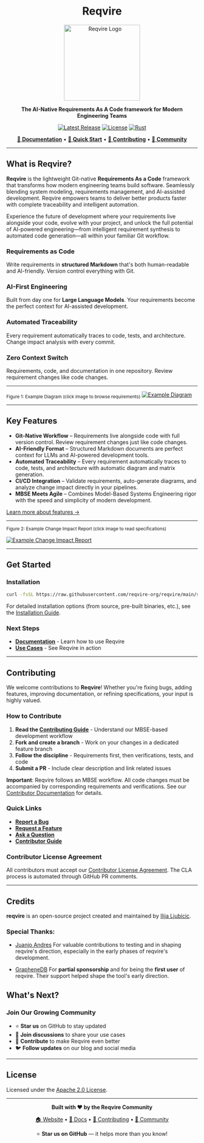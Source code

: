 <div align="center">

# Reqvire

<img src="doc/logo.png" alt="Reqvire Logo" width="200">

**The AI-Native Requirements As A Code framework for Modern Engineering Teams**

[![Latest Release](https://img.shields.io/github/v/release/Reqvire/reqvire?style=flat-square&logo=github&color=blue)](https://github.com/reqvire-org/reqvire/releases)
[![License](https://img.shields.io/badge/License-Apache%202.0-blue.svg?style=flat-square)](https://opensource.org/licenses/Apache-2.0)
[![Rust](https://img.shields.io/badge/Built%20with-Rust-orange?style=flat-square&logo=rust)](https://www.rust-lang.org/)

[📖 **Documentation**](https://www.reqvire.org) • [🚀 **Quick Start**](#get-started) • [👥 **Contributing**](./doc/README.md) • [💬 **Community**](https://github.com/reqvire-org/reqvire/discussions)

</div>

---

## What is Reqvire?

**Reqvire** is the lightweight Git-native **Requirements As a Code** framework that transforms how modern engineering teams build software. Seamlessly blending system modeling, requirements management, and AI-assisted development. Reqvire empowers teams to deliver better products faster with complete traceability and intelligent automation.

Experience the future of development where your requirements live alongside your code, evolve with your project, and unlock the full potential of AI-powered engineering—from intelligent requirement synthesis to automated code generation—all within your familiar Git workflow.

### **Requirements as Code**
Write requirements in **structured Markdown** that's both human-readable and AI-friendly. Version control everything with Git.

### **AI-First Engineering**
Built from day one for **Large Language Models**. Your requirements become the perfect context for AI-assisted development.

### **Automated Traceability**
Every requirement automatically traces to code, tests, and architecture. Change impact analysis with every commit.

### **Zero Context Switch**
Requirements, code, and documentation in one repository. Review requirement changes like code changes.

---

<sub>Figure 1: Example Diagram (click image to browse requirements)</sub>
[![Example Diagram](doc/diagram_1.png)](specifications/SpecificationsRequirements.md#specifications-requirements)

---

## Key Features

- **Git-Native Workflow** – Requirements live alongside code with full version control. Review requirement changes just like code changes.
- **AI-Friendly Format** – Structured Markdown documents are perfect context for LLMs and AI-powered development tools.
- **Automated Traceability** – Every requirement automatically traces to code, tests, and architecture with automatic diagram and matrix generation.
- **CI/CD Integration** – Validate requirements, auto-generate diagrams, and analyze change impact directly in your pipelines.
- **MBSE Meets Agile** – Combines Model-Based Systems Engineering rigor with the speed and simplicity of modern development.

[Learn more about features →](https://www.reqvire.org/features)

---

<sub>Figure 2: Example Change Impact Report (click image to read specifications)</sub>

[![Example Change Impact Report](doc/change_impact_report_pr.png)](specifications/SpecificationsRequirements.md#requirements-change-propagation)

---

## Get Started

### Installation

```bash
curl -fsSL https://raw.githubusercontent.com/reqvire-org/reqvire/main/scripts/install.sh | bash
```

For detailed installation options (from source, pre-built binaries, etc.), see the [Installation Guide](https://www.reqvire.org/installation).

### Next Steps

- **[Documentation](https://www.reqvire.org)** - Learn how to use Reqvire
- **[Use Cases](./specifications/Usecases.md)** - See Reqvire in action

---

## Contributing

We welcome contributions to **Reqvire**! Whether you're fixing bugs, adding features, improving documentation, or refining specifications, your input is highly valued.

### How to Contribute

1. **Read the [Contributing Guide](./doc/README.md)** - Understand our MBSE-based development workflow
2. **Fork and create a branch** - Work on your changes in a dedicated feature branch
3. **Follow the discipline** - Requirements first, then verifications, tests, and code
4. **Submit a PR** - Include clear description and link related issues

**Important**: Reqvire follows an MBSE workflow. All code changes must be accompanied by corresponding requirements and verifications. See our [Contributor Documentation](./doc/README.md) for details.

### Quick Links

- **[Report a Bug](https://github.com/reqvire-org/reqvire/issues/new?template=bug_report.yml)**
- **[Request a Feature](https://github.com/reqvire-org/reqvire/issues/new?template=feature_request.yml)**
- **[Ask a Question](https://github.com/reqvire-org/reqvire/discussions)**
- **[Contributor Guide](./doc/README.md)**

### Contributor License Agreement

All contributors must accept our [Contributor License Agreement](./doc/CLA.md). The CLA process is automated through GitHub PR comments.

---

## Credits

**reqvire** is an open-source project created and maintained by [Ilija Ljubicic](https://github.com/ilijaljubicic).

### Special Thanks:

- [Juanjo Andres](https://github.com/juanjoandres)
  For valuable contributions to testing and in shaping reqvire's direction, especially in the early phases of reqvire's development.

- [GrapheneDB](https://www.graphenedb.com/)
  For **partial sponsorship** and for being the **first user** of reqvire. Their support helped shape the tool's early direction.

## What's Next?

### Join Our Growing Community
- ⭐ **Star us** on GitHub to stay updated
- 💬 **Join discussions** to share your use cases
- 📝 **Contribute** to make Reqvire even better
- 🐦 **Follow updates** on our blog and social media

---

## License

Licensed under the [Apache 2.0 License](LICENSE).

---

<div align="center">

**Built with ❤️ by the Reqvire Community**

[🏠 Website](https://www.reqvire.org) • [📖 Docs](https://www.reqvire.org) • [👥 Contributing](./doc/README.md) • [💬 Community](https://github.com/reqvire-org/reqvire/discussions)

⭐ **Star us on GitHub** — it helps more than you know!

</div>
